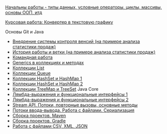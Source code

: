 [Начальны работы - типы данных, условные операторы, циклы, массивы, основы ООП, итд](https://replit.com/@AlexeyPanfilov)

[Курсовая работа: Конвертер в текстовую графику](https://github.com/AlexeyPanfilov/NetologyDiplom1)

Основы Git и Java
* [Внедрение системы контроля венсий (на примере анализа статистики продаж)](https://github.com/AlexeyPanfilov/gitHomeWork1)
* [История работы и ветки (на примере анализа статистики продаж)](https://github.com/AlexeyPanfilov/gitHomeWork2)
* [Командная работа](https://github.com/AlexeyPanfilov/gitHomeWorkTeams3)
* [Generics в коллекциях и методах](https://github.com/TrueBlak/collectionsGenericsHomeWork)
* [Коллекции List](https://github.com/TrueBlak/collectionsListHomeWork)
* [Коллекции Queue](https://github.com/AlexeyPanfilov/collections3homeWork)
* [Коллекции HashSet и HashMap 1](https://github.com/AlexeyPanfilov/collectionsHashHomeWork1)
* [Коллекции HashSet и HashMap 2](https://github.com/AlexeyPanfilov/collectionsHashHomeWork2)
* [Коллекции TreeMap и TreeSet](https://github.com/AlexeyPanfilov/collections5treeSteHomeWork)
Java Core
* [Лямбда-выражения и функциональные интерфейсы 1](https://github.com/AlexeyPanfilov/collections5treeSteHomeWork/tree/lambda)
* [Лямбда-выражения и функциональные интерфейсы 2](https://github.com/AlexeyPanfilov/collections5treeSteHomeWork/tree/eraser/src)
* [Stream API. Потоки, повторные вызовы, основные методы](https://github.com/AlexeyPanfilov/streamHomeWork)
* [Потоки ввода-вывода. Работа с файлами. Сериализация](https://github.com/AlexeyPanfilov/dirsAndFilesHomeWork)
* [Сборка проектов. Maven](https://github.com/AlexeyPanfilov/mavenGradleHomeWork1m)
* [Сборка проектов. Gradle](https://github.com/AlexeyPanfilov/mavenGradleHomeWork2g)
* [Работа с файлами CSV, XML, JSON](https://github.com/AlexeyPanfilov/dirsAndFilesHomeWork/tree/json)
